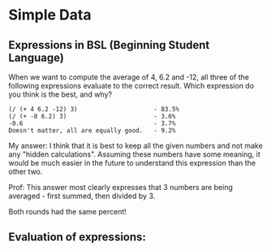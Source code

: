 # Simple Data

## Expressions in BSL (Beginning Student Language) 

When we want to compute the average of 4, 6.2 and -12, all three of the following expressions evaluate to the correct result. Which expression do you think is the best, and why?

```
(/ (+ 4 6.2 -12) 3)		 				- 83.5%
(/ (+ -8 6.2) 3) 		 				- 3.6% 
-0.6					 				- 3.7%
Doesn't matter, all are equally good.	- 9.2%
```

My answer:  I think that it is best to keep all the given numbers and not make any "hidden calculations". Assuming these numbers have some meaning, it would be much easier in the future to understand this expression than the other two.

Prof: This answer most clearly expresses that 3 numbers are being averaged - first summed, then divided by 3. 

Both rounds had the same percent!



## Evaluation of expressions: 

